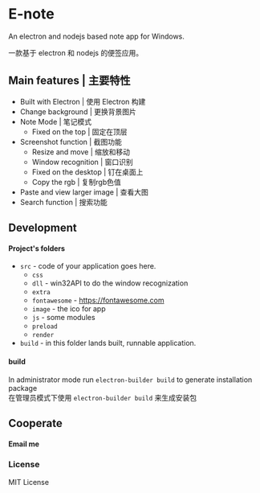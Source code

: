 # E-note 
An electron and nodejs based note app for Windows.

一款基于 electron 和 nodejs 的便签应用。
## Main features | 主要特性
* Built with Electron | 使用 Electron 构建
* Change background | 更换背景图片
* Note Mode | 笔记模式
    * Fixed on the top | 固定在顶层
* Screenshot function | 截图功能
    * Resize and move | 缩放和移动
    * Window recognition | 窗口识别
    * Fixed on the desktop | 钉在桌面上
    * Copy the rgb | 复制rgb色值
* Paste and view larger image | 查看大图
* Search function | 搜索功能

Development
---
#### Project's folders
- `src` - code of your application goes here.
    - `css`
    - `dll` - win32API to do the window recognization
    - `extra`
    - `fontawesome` - https://fontawesome.com
    - `image` - the ico for app
    - `js` - some modules
    - `preload`
    - `render`
- `build` - in this folder lands built, runnable application.
#### build
In administrator mode run `electron-builder build` to generate installation package  
在管理员模式下使用 `electron-builder build` 来生成安装包

Cooperate
---
#### Email me

### License

MIT License
